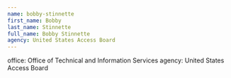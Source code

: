 ```yaml
---
name: bobby-stinnette
first_name: Bobby
last_name: Stinnette
full_name: Bobby Stinnette
agency: United States Access Board
---
```

office: Office of Technical and Information Services
agency: United States Access Board

